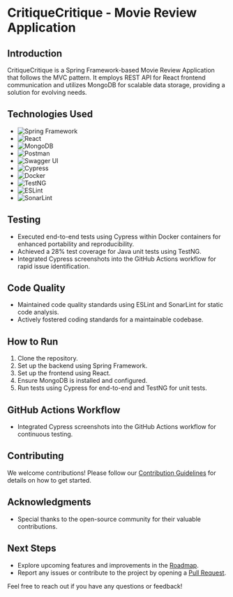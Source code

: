 # CritiqueCritique - Movie Review Application

## Introduction
CritiqueCritique is a Spring Framework-based Movie Review Application that follows the MVC pattern. It employs REST API for React frontend communication and utilizes MongoDB for scalable data storage, providing a solution for evolving needs.

## Technologies Used
- ![Spring Framework](https://img.shields.io/badge/Spring_Framework-5.x-brightgreen)
- ![React](https://img.shields.io/badge/React-17.x-blue)
- ![MongoDB](https://img.shields.io/badge/MongoDB-4.x-green)
- ![Postman](https://img.shields.io/badge/Postman-Latest-orange)
- ![Swagger UI](https://img.shields.io/badge/Swagger_UI-Latest-brightgreen)
- ![Cypress](https://img.shields.io/badge/Cypress-Latest-brightgreen)
- ![Docker](https://img.shields.io/badge/Docker-Latest-blue)
- ![TestNG](https://img.shields.io/badge/TestNG-7.x-orange)
- ![ESLint](https://img.shields.io/badge/ESLint-Latest-yellow)
- ![SonarLint](https://img.shields.io/badge/SonarLint-Latest-yellow)

## Testing
- Executed end-to-end tests using Cypress within Docker containers for enhanced portability and reproducibility.
- Achieved a 28% test coverage for Java unit tests using TestNG.
- Integrated Cypress screenshots into the GitHub Actions workflow for rapid issue identification.

## Code Quality
- Maintained code quality standards using ESLint and SonarLint for static code analysis.
- Actively fostered coding standards for a maintainable codebase.

## How to Run
1. Clone the repository.
2. Set up the backend using Spring Framework.
3. Set up the frontend using React.
4. Ensure MongoDB is installed and configured.
5. Run tests using Cypress for end-to-end and TestNG for unit tests.

## GitHub Actions Workflow
- Integrated Cypress screenshots into the GitHub Actions workflow for continuous testing.

## Contributing
We welcome contributions! Please follow our [Contribution Guidelines](CONTRIBUTING.md) for details on how to get started.

## Acknowledgments
- Special thanks to the open-source community for their valuable contributions.

## Next Steps
- Explore upcoming features and improvements in the [Roadmap](ROADMAP.md).
- Report any issues or contribute to the project by opening a [Pull Request](CONTRIBUTING.md).

Feel free to reach out if you have any questions or feedback!
